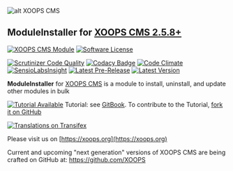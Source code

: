 ![alt XOOPS CMS](https://xoops.org/images/logoXoops4GithubRepository.png)
## ModuleInstaller for  [XOOPS CMS 2.5.8+](https://xoops.org)
[![XOOPS CMS Module](https://img.shields.io/badge/XOOPS%20CMS-Module-blue.svg)](https://xoops.org)
[![Software License](https://img.shields.io/badge/license-GPL-brightgreen.svg?style=flat)](LICENSE)

[![Scrutinizer Code Quality](https://img.shields.io/scrutinizer/g/mambax7/moduleinstaller.svg?style=flat)](https://scrutinizer-ci.com/g/mambax7/moduleinstaller/?branch=master)
[![Codacy Badge](https://api.codacy.com/project/badge/grade/2d27c0023ee54f0b9ba2b5d17a68b2a5)](https://www.codacy.com/app/mambax7/moduleinstaller)
[![Code Climate](https://img.shields.io/codeclimate/github/mambax7/moduleinstaller.svg?style=flat)](https://codeclimate.com/github/mambax7/moduleinstaller)
[![SensioLabsInsight](https://insight.sensiolabs.com/projects/eb6f450b-8c46-4755-a30b-d3203def13cc/mini.png)](https://insight.sensiolabs.com/projects/eb6f450b-8c46-4755-a30b-d3203def13cc)
[![Latest Pre-Release](https://img.shields.io/github/tag/XoopsModules25x/moduleinstaller.svg?style=flat)](https://github.com/XoopsModules25x/moduleinstaller/tags/)
[![Latest Version](https://img.shields.io/github/release/XoopsModules25x/moduleinstaller.svg?style=flat)](https://github.com/XoopsModules25x/moduleinstaller/releases/)

**ModuleInstaller** for [XOOPS CMS](https://xoops.org) is a module to install, uninstall, and update other modules in bulk

[![Tutorial Available](https://xoops.org/images/tutorial-available-blue.svg)](https://www.gitbook.com/book/xoops/xoops-moduleinstaller/) Tutorial: see [GitBook](https://www.gitbook.com/book/xoops/xoops-moduleinstaller/).
To contribute to the Tutorial, [fork it on GitHub](https://github.com/XoopsDocs/moduleinstaller-tutorial)

[![Translations on Transifex](https://xoops.org/images/translations-transifex-blue.svg)](https://www.transifex.com/xoops)

Please visit us on  [https://xoops.org](https://xoops.org)

Current and upcoming "next generation" versions of XOOPS CMS are being crafted on GitHub at: https://github.com/XOOPS

